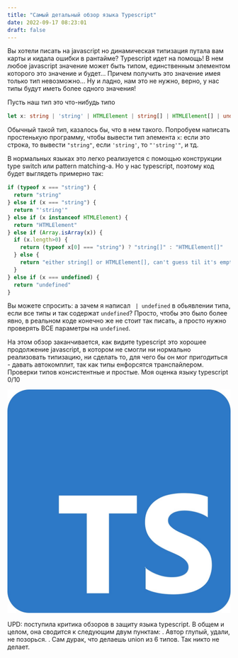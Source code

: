 ```yaml
---
title: "Самый детальный обзор языка Typescript"
date: 2022-09-17 08:23:01
draft: false
---
```


Вы хотели писать на javascript но динамическая типизация путала вам карты и кидала ошибки в рантайме? Typescript идет на помощь! В нем любое javascript значение может быть типом, единственным элементом которого это значение и будет... Причем получить это значение имея только тип невозможно... Ну и ладно, нам это не нужно, верно, у нас типы будут иметь более одного значения!

Пусть наш тип это что-нибудь типо
```ts
let x: string | 'string' | HTMLElement | string[] | HTMLElement[] | undefined
```

Обычный такой тип, казалось бы, что в нем такого. Попробуем написать простенькую программу, чтобы вывести тип элемента `x`: если это строка, то вывести `"string"`, если `'string'`, то `"'string'"`, и тд.

В нормальных языках это легко реализуется с помощью конструкции type switch или pattern matching-а. Но у нас typescript, поэтому код будет выглядеть примерно так:

```ts
if (typeof x === "string") {
  return "string"
} else if (x === "string") {
  return "'string'"
} else if (x instanceof HTMLElement) {
  return "HTMLElement"
} else if (Array.isArray(x)) {
  if (x.length>0) {
    return (typeof x[0] === "string") ? "string[]" : "HTMLElement[]"
  } else {
    return "either string[] or HTMLElement[], can't guess til it's empty"
  }
} else if (x === undefined) {
  return "undefined"
}
```

Вы можете спросить: а зачем я написал ` | undefined` в обьявлении типа, если все типы и так содержат `undefined`? Просто, чтобы это было более явно, в реальном коде конечно же не стоит так писать, а просто нужно проверять ВСЕ параметры на `undefined`.

На этом обзор заканчивается, как видите typescript это хорошее продолжение javascript, в котором не смогли ни нормально реализовать типизацию, ни сделать то, для чего бы он мог пригодиться - давать автокомплит, так как типы енфорсятся транспайлером. Проверки типов консистентные и простые. Моя оценка языку typescript 0/10

![](/img/vk/DCZH9_-84Yg.jpg)

UPD: поступила критика обзоров в защиту языка typescript. В общем и целом, она сводится к следующим двум пунктам:
. Автор глупый, удали, не позорься.
. Сам дурак, что делаешь union из 6 типов. Так никто не делает.
